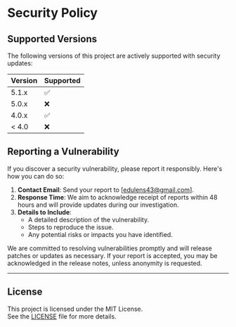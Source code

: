 # Security Policy

## Supported Versions

The following versions of this project are actively supported with security updates:

| Version | Supported          |
| ------- | ------------------ |
| 5.1.x   | :white_check_mark: |
| 5.0.x   | :x:                |
| 4.0.x   | :white_check_mark: |
| < 4.0   | :x:                |

## Reporting a Vulnerability

If you discover a security vulnerability, please report it responsibly. Here's how you can do so:

1. **Contact Email**: Send your report to [edulens43@gmail.com].  
2. **Response Time**: We aim to acknowledge receipt of reports within 48 hours and will provide updates during our investigation.  
3. **Details to Include**:  
   - A detailed description of the vulnerability.  
   - Steps to reproduce the issue.  
   - Any potential risks or impacts you have identified.  

We are committed to resolving vulnerabilities promptly and will release patches or updates as necessary. If your report is accepted, you may be acknowledged in the release notes, unless anonymity is requested.

---

## License

This project is licensed under the MIT License.  
See the [LICENSE](LICENSE) file for more details.
